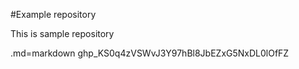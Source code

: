 #Example repository

This is sample repository

 .md=markdown
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
